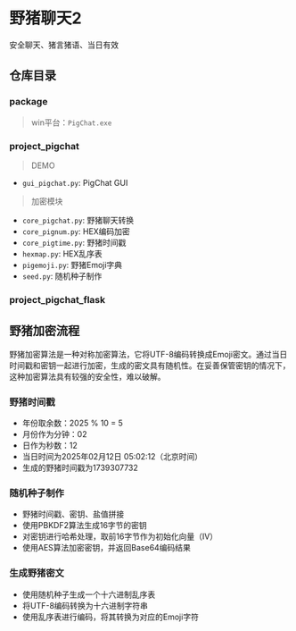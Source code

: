 # 野猪聊天2

安全聊天、猪言猪语、当日有效

## 仓库目录
### package
> win平台：`PigChat.exe`
### project_pigchat
> DEMO
- `gui_pigchat.py`: PigChat GUI

> 加密模块
- `core_pigchat.py`: 野猪聊天转换
- `core_pignum.py`: HEX编码加密
- `core_pigtime.py`: 野猪时间戳
- `hexmap.py`: HEX乱序表
- `pigemoji.py`: 野猪Emoji字典
- `seed.py`: 随机种子制作

### project_pigchat_flask

## 野猪加密流程

野猪加密算法是一种对称加密算法，它将UTF-8编码转换成Emoji密文。通过当日时间戳和密钥一起进行加密，生成的密文具有随机性。在妥善保管密钥的情况下，这种加密算法具有较强的安全性，难以破解。

### 野猪时间戳

- 年份取余数：2025 % 10 = 5
- 月份作为分钟：02
- 日作为秒数：12
- 当日时间为2025年02月12日 05:02:12（北京时间）
- 生成的野猪时间戳为1739307732

### 随机种子制作

- 野猪时间戳、密钥、盐值拼接
- 使用PBKDF2算法生成16字节的密钥
- 对密钥进行哈希处理，取前16字节作为初始化向量（IV）
- 使用AES算法加密密钥，并返回Base64编码结果

### 生成野猪密文

- 使用随机种子生成一个十六进制乱序表
- 将UTF-8编码转换为十六进制字符串
- 使用乱序表进行编码，将其转换为对应的Emoji字符